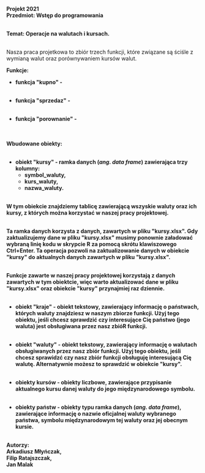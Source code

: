 <b>Projekt 2021<br>
Przedmiot: Wstęp do programowania <br><br>

Temat: Operacje na walutach i kursach. </b><br><br>

Nasza praca projetkowa to zbiór trzech funkcji, które związane są ściśle z wymianą walut oraz porównywaniem kursów walut. 

<b>Funkcje:<b>

- <b>funkcja "kupno"</b> - <br><br>

- <b>funkcja "sprzedaz"</b> - <br><br>

- <b>funkcja "porownanie"</b> - <br><br><br>

<b>Wbudowane obiekty:</b><br><br>

- <b>obiekt "kursy"</b> - ramka danych (<i>ang. data frame</i>) zawierająca trzy kolumny:<br>
  - symbol_waluty,<br>
  - kurs_waluty,<br>
  - nazwa_waluty.<br><br>
  
W tym obiekcie znajdziemy tablicę zawierającą wszyskie waluty oraz ich kursy, z których można korzystać w naszej pracy projektowej.<br><br>

Ta ramka danych korzysta z danych, zawartych w pliku "kursy.xlsx". Gdy zaktualizujemy dane w pliku "kursy.xlsx" musimy ponownie załadować wybraną linię kodu w skrypcie R za pomocą skrótu klawiszowego Ctrl+Enter. Ta operacja pozwoli na zaktualizowanie danych w obiekcie "kursy" do aktualnych danych zawartych w pliku "kursy.xlsx". <br><br> 

Funkcje zawarte w naszej pracy projektowej korzystają z danych zawartych w tym obiektcie, więc warto aktualizować dane w pliku "kursy.xlsx" oraz obiekcie "kursy" przynajmiej raz dziennie. <br><br>

- <b>obiekt "kraje"</b> - obiekt tekstowy, zawierający informację o państwach, których waluty znajdziesz w naszym zbiorze funkcji.  Użyj tego obiektu, jeśli chcesz sprawdzić czy interesujące Cię państwo (jego waluta) jest obsługiwana przez nasz zbióR funkcji. <br><br>

- <b>obiekt "waluty"</b> - obiekt tekstowy, zawierający informację o walutach obsługiwanych przez nasz zbiór funkcji. Użyj tego obiektu, jeśli chcesz sprawidzć czy nasz zbiór funkcji obsługuję interesującą Cię walutę. Alternatywnie możesz to sprawdzić w obiekcie "kursy". <br><br>

- <b>obiekty kursów</b> - obiekty liczbowe, zawierające przypisanie aktualnego kursu danej waluty do jego międzynarodowego symbolu. <br><br>

- <b>obiekty państw</b> - obiekty typu ramka danych (<i>ang. data frame</i>), zawierające informację o nazwie oficjalnej waluty wybranego państwa, symbolu międzynarodowym tej waluty oraz jej obecnym kursie. <br><br>

<b>Autorzy: </b><br>
Arkadiusz Młyńczak, <br>
Filip Ratajszczak, <br>
Jan Malak <br>



